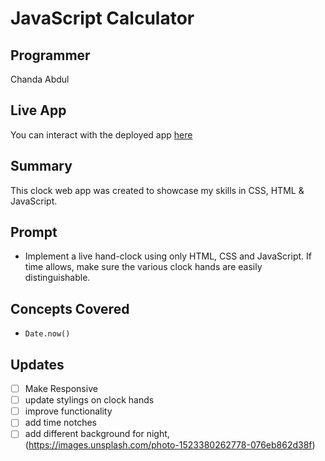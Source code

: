 # JavaScript Calculator
<!-- <img src="./images/calcscreen.png" alt="calculator" width="750"/> -->

## Programmer

Chanda Abdul

## Live App

You can interact with the deployed app [here](https://quizzical-johnson-74aa1b.netlify.app/)

## Summary
This clock web app was created to showcase my skills in CSS, HTML & JavaScript.

## Prompt
- Implement a live hand-clock using only HTML, CSS and JavaScript. If time allows, make sure the various clock hands are easily distinguishable.

## Concepts Covered
- `Date.now()`

## Updates
- [ ] Make Responsive
- [ ] update stylings on clock hands
- [ ] improve functionality
- [ ] add time notches
- [ ] add different background for night, (https://images.unsplash.com/photo-1523380262778-076eb862d38f)